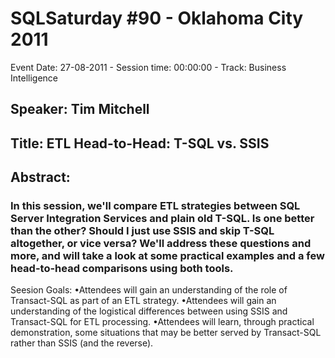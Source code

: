 # SQLSaturday #90 - Oklahoma City 2011
Event Date: 27-08-2011 - Session time: 00:00:00 - Track: Business Intelligence
## Speaker: Tim Mitchell
## Title: ETL Head-to-Head: T-SQL vs. SSIS
## Abstract:
### In this session, we'll compare ETL strategies between SQL Server Integration Services and plain old T-SQL. Is one better than the other? Should I just use SSIS and skip T-SQL altogether, or vice versa? We'll address these questions and more, and will take a look at some practical examples and a few head-to-head comparisons using both tools. 
Seesion Goals: 
•Attendees will gain an understanding of the role of Transact-SQL as part of an ETL strategy. 
•Attendees will gain an understanding of the logistical differences between using SSIS and Transact-SQL for ETL processing. 
•Attendees will learn, through practical demonstration, some situations that may be better served by Transact-SQL rather than SSIS (and the reverse).  
